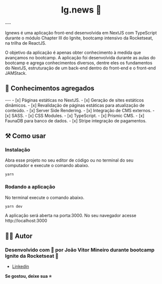 <h1 align="center">Ig.news 📰</h1>
---

<p>Ignews é uma aplicação front-end desenvolvida em NextJS com TypeScript durante o módulo Chapter III do Ignite, bootcamp intensivo da Rocketseat, na trilha de ReactJS.</p>
<P>O objetivo da aplicação é apenas obter conhecimento à medida que avançamos no bootcamp. A aplicação foi desenvolvida durante as aulas do bootcamp e agrega conhecimentos diversos, dentre eles os fundamentos do NextJS, estruturação de um back-end dentro do front-end e o front-end JAMStack.</p>

<h2>🎯 Conhecimentos agregados</h2>
---
- [x]  Páginas estáticas no NextJS.
- [x]  Geração de sites estáticos dinâmicos.
- [x]  Revalidação de páginas estáticas para atualização de conteúdo.
- [x]  Server Side Rendering.
- [x]  Integração de CMS externos.
- [x]  SASS.
- [x]  CSS Modules.
- [x]  TypeScript.
- [x]  Prismic CMS.
- [x]  FaunaDB para banco de dados.
- [x]  Stripe integração de pagamentos.

<h2>⚒️ Como usar</h2>
<h3>Instalação</h3>
<p>Abra esse projeto no seu editor de código ou no terminal do seu computador e execute o comando abaixo.</p>

```sh
yarn
```

<h3>Rodando a aplicação</h3>
  <p>No terminal execute o comando abaixo.</p>

```sh
yarn dev
```

<p>A aplicação será aberta na porta:3000. No seu navegador acesse http://localhost:3000</p>

<h2 id="autor">🤵🏽 Autor</h2>

<h3>Desenvolvido com 💖 por João Vitor Mineiro durante bootcamp Ignite da Rocketseat 🚀 </h3>

* [Linkedin](https://www.linkedin.com/in/joao-vitor-souza-dos-reis-mineiro-72511915b/)

  
<strong align="center">Se gostou, deixe sua ⭐️</strong>
